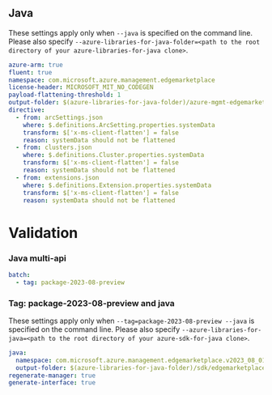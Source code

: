 ## Java

These settings apply only when `--java` is specified on the command line.
Please also specify `--azure-libraries-for-java-folder=<path to the root directory of your azure-libraries-for-java clone>`.

``` yaml $(java)
azure-arm: true
fluent: true
namespace: com.microsoft.azure.management.edgemarketplace
license-header: MICROSOFT_MIT_NO_CODEGEN
payload-flattening-threshold: 1
output-folder: $(azure-libraries-for-java-folder)/azure-mgmt-edgemarketplace
directive:
  - from: arcSettings.json
    where: $.definitions.ArcSetting.properties.systemData
    transform: $['x-ms-client-flatten'] = false
    reason: systemData should not be flattened
  - from: clusters.json
    where: $.definitions.Cluster.properties.systemData
    transform: $['x-ms-client-flatten'] = false
    reason: systemData should not be flattened
  - from: extensions.json
    where: $.definitions.Extension.properties.systemData
    transform: $['x-ms-client-flatten'] = false
    reason: systemData should not be flattened
```

# Validation


### Java multi-api

``` yaml $(java) && $(multiapi)
batch:
  - tag: package-2023-08-preview
```

### Tag: package-2023-08-preview and java

These settings apply only when `--tag=package-2023-08-preview --java` is specified on the command line.
Please also specify `--azure-libraries-for-java=<path to the root directory of your azure-sdk-for-java clone>`.

``` yaml $(tag) == 'package-2023-08-preview' && $(java) && $(multiapi)
java:
  namespace: com.microsoft.azure.management.edgemarketplace.v2023_08_01_preview
  output-folder: $(azure-libraries-for-java-folder)/sdk/edgemarketplace/mgmt-v2023_08_01_preview
regenerate-manager: true
generate-interface: true
```